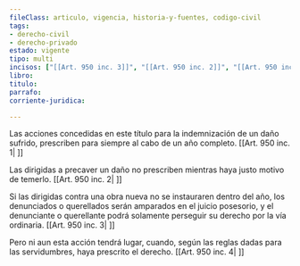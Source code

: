 ```yaml
---
fileClass: articulo, vigencia, historia-y-fuentes, codigo-civil
tags:
- derecho-civil
- derecho-privado
estado: vigente
tipo: multi
incisos: ["[[Art. 950 inc. 3]]", "[[Art. 950 inc. 2]]", "[[Art. 950 inc. 1]]", "[[Art. 950 inc. 4]]"]
libro:
titulo:
parrafo:
corriente-juridica:

---
```

Las acciones concedidas en este título para la indemnización de un daño sufrido, prescriben para siempre al cabo de un año completo. [[Art. 950 inc. 1| ]]

Las dirigidas a precaver un daño no prescriben mientras haya justo motivo de temerlo. [[Art. 950 inc. 2| ]]

Si las dirigidas contra una obra nueva no se instauraren dentro del año, los denunciados o querellados serán amparados en el juicio posesorio, y el denunciante o querellante podrá solamente perseguir su derecho por la vía ordinaria. [[Art. 950 inc. 3| ]]

Pero ni aun esta acción tendrá lugar, cuando, según las reglas dadas para las servidumbres, haya prescrito el derecho. [[Art. 950 inc. 4| ]]